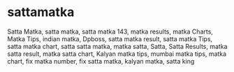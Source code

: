 # sattamatka
Satta Matka, satta matka, satta matka 143, matka results, matka Charts, Matka Tips, indian matka,  Dpboss, satta matka result, satta matka Tips, satta matka chart, satta satta matka, matka satta, Satta, Satta Results, matka satta result, matka satta chart, Kalyan matka tips, mumbai matka tips, matka chart, fix matka number, fix satta matka, kalyan matka, satta king
